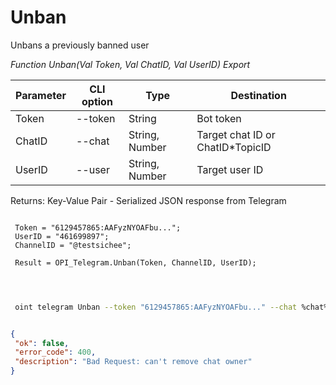 ﻿---
sidebar_position: 2
---

# Unban
 Unbans a previously banned user


*Function Unban(Val Token, Val ChatID, Val UserID) Export*

 | Parameter | CLI option | Type | Destination |
 |-|-|-|-|
 | Token | --token | String | Bot token |
 | ChatID | --chat | String, Number | Target chat ID or ChatID*TopicID |
 | UserID | --user | String, Number | Target user ID |

 
 Returns: Key-Value Pair - Serialized JSON response from Telegram

```bsl title="Code example"
	
 Token = "6129457865:AAFyzNYOAFbu...";
 UserID = "461699897";
 ChannelID = "@testsichee";
 
 Result = OPI_Telegram.Unban(Token, ChannelID, UserID);
 
	
```

```sh title="CLI command example"
 
 oint telegram Unban --token "6129457865:AAFyzNYOAFbu..." --chat %chat% --user "461699897"


```


```json title="Result"

{
 "ok": false,
 "error_code": 400,
 "description": "Bad Request: can't remove chat owner"
}

```
